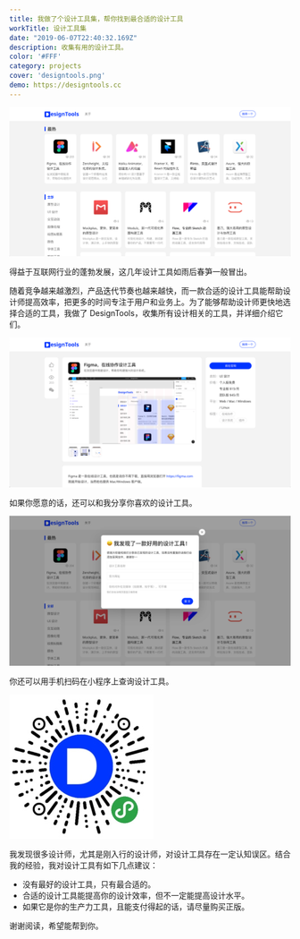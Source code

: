 ```yaml
---
title: 我做了个设计工具集，帮你找到最合适的设计工具
workTitle: 设计工具集
date: "2019-06-07T22:40:32.169Z"
description: 收集有用的设计工具。
color: '#FFF'
category: projects
cover: 'designtools.png'
demo: https://designtools.cc
---
```


![设计工具首页](./home.png)

得益于互联网行业的蓬勃发展，这几年设计工具如雨后春笋一般冒出。

随着竞争越来越激烈，产品迭代节奏也越来越快，而一款合适的设计工具能帮助设计师提高效率，把更多的时间专注于用户和业务上。为了能够帮助设计师更快地选择合适的工具，我做了 DesignTools，收集所有设计相关的工具，并详细介绍它们。

![设计工具详情](./detail.png)

如果你愿意的话，还可以和我分享你喜欢的设计工具。

![分享你的设计工具](./submit.png)

你还可以用手机扫码在小程序上查询设计工具。

![设计工具小程序](./qrcode.jpg)

我发现很多设计师，尤其是刚入行的设计师，对设计工具存在一定认知误区。结合我的经验，我对设计工具有如下几点建议：

- 没有最好的设计工具，只有最合适的。
- 合适的设计工具能提高你的设计效率，但不一定能提高设计水平。
- 如果它是你的生产力工具，且能支付得起的话，请尽量购买正版。

谢谢阅读，希望能帮到你。